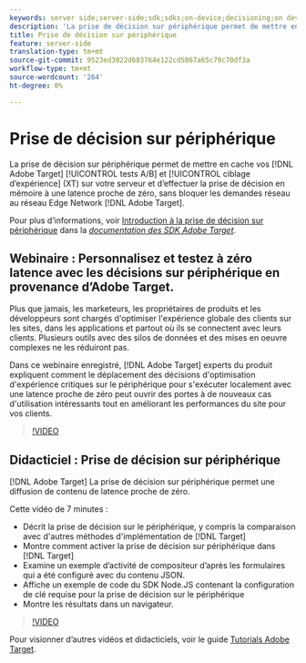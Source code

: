 ```yaml
---
keywords: server side;server-side;sdk;sdks;on-device;decisioning;on device;ondevice;zero latency;latency;near-zero;node.js
description: 'La prise de décision sur périphérique permet de mettre en cache vos activités Adobe Target A/B et Experience Targeting (XT) sur votre serveur et d’effectuer des décisions en mémoire à une latence proche de zéro, sans bloquer les demandes réseau au Adobe Target Edge Network. '
title: Prise de décision sur périphérique
feature: server-side
translation-type: tm+mt
source-git-commit: 9523ed3022d683764e122cd5867a65c79c70df3a
workflow-type: tm+mt
source-wordcount: '264'
ht-degree: 0%

---
```



# Prise de décision sur périphérique

La prise de décision sur périphérique permet de mettre en cache vos [!DNL Adobe Target] [!UICONTROL tests A/B] et [!UICONTROL ciblage d’expérience] (XT) sur votre serveur et d’effectuer la prise de décision en mémoire à une latence proche de zéro, sans bloquer les demandes réseau au réseau Edge Network [!DNL Adobe Target].

Pour plus d’informations, voir [Introduction à la prise de décision sur périphérique](https://adobetarget-sdks.gitbook.io/docs/on-device-decisioning/introduction-to-on-device-decisioning) dans la *[documentation des SDK Adobe Target](https://adobetarget-sdks.gitbook.io/docs/)*.

## Webinaire : Personnalisez et testez à zéro latence avec les décisions sur périphérique en provenance d’Adobe Target.

Plus que jamais, les marketeurs, les propriétaires de produits et les développeurs sont chargés d&#39;optimiser l&#39;expérience globale des clients sur les sites, dans les applications et partout où ils se connectent avec leurs clients. Plusieurs outils avec des silos de données et des mises en oeuvre complexes ne les réduiront pas.

Dans ce webinaire enregistré, [!DNL Adobe Target] experts du produit expliquent comment le déplacement des décisions d&#39;optimisation d&#39;expérience critiques sur le périphérique pour s&#39;exécuter localement avec une latence proche de zéro peut ouvrir des portes à de nouveaux cas d&#39;utilisation intéressants tout en améliorant les performances du site pour vos clients.

>[!VIDEO](https://video.tv.adobe.com/v/328148)

## Didacticiel : Prise de décision sur périphérique

[!DNL Adobe Target] La prise de décision sur périphérique permet une diffusion de contenu de latence proche de zéro.

Cette vidéo de 7 minutes :

* Décrit la prise de décision sur le périphérique, y compris la comparaison avec d&#39;autres méthodes d&#39;implémentation de [!DNL Target]
* Montre comment activer la prise de décision sur périphérique dans [!DNL Target]
* Examine un exemple d’activité de compositeur d’après les formulaires qui a été configuré avec du contenu JSON.
* Affiche un exemple de code du SDK Node.JS contenant la configuration de clé requise pour la prise de décision sur le périphérique
* Montre les résultats dans un navigateur.

>[!VIDEO](https://video.tv.adobe.com/v/329032)

Pour visionner d’autres vidéos et didacticiels, voir le guide [Tutorials Adobe Target](https://experienceleague.adobe.com/docs/target-learn/tutorials/overview.html).
